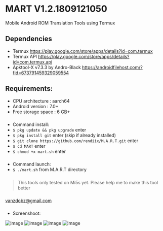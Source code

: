 # MART V1.2.1809121050
Mobile Android ROM Translation Tools using Termux
## Dependencies
- Termux https://play.google.com/store/apps/details?id=com.termux
- Termux API https://play.google.com/store/apps/details?id=com.termux.api
- Apktool-X v7.3.3 by Andro-Black https://androidfilehost.com/?fid=673791459329059554
## Requirements:
- CPU architecture    : aarch64
- Android version     : 7.0+
- Free storage space  : 6 GB+
#####
- Command install:
- `$ pkg update && pkg upgrade` enter 
- `$ pkg install git` enter (skip if already installed)
- `$ git clone https://github.com/rendiix/M.A.R.T.git` enter
- `$ cd MART` enter
- `$ chmod +x mart.sh` enter
#####
- Command launch:
- `$ ./mart.sh` from M.A.R.T directory
#####
> This tools only tested on Mi5s yet.
> Please help me to make this tool better
##### 
vanzdobz@gmail.com
#####
- Screenshoot:

![image](https://raw.githubusercontent.com/rendiix/rendiix.github.io/master/screensoot/mart1.png)
![image](https://raw.githubusercontent.com/rendiix/rendiix.github.io/master/screensoot/mart2.png)
![image](https://raw.githubusercontent.com/rendiix/rendiix.github.io/master/screensoot/mart3.png)
![image](https://raw.githubusercontent.com/rendiix/rendiix.github.io/master/screensoot/mart4.png)


